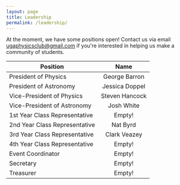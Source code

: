 ```yaml
---
layout: page
title: Leadership
permalink: /leadership/
---
```


At the moment, we have some positions open! Contact us via email [ugaphysicsclub@gmail.com](mailto:ugaphysicsclub@gmail.com) if you're interested in helping us make a community of students.

| Position                  | Name           | 
| ------------------------- |:--------------:|
| President of Physics      | George Barron  |
| President of Astronomy    | Jessica Doppel |
| Vice-President of Physics      | Steven Hancock  |
| Vice-President of Astronomy    | Josh White |
| 1st Year Class Representative    | Empty! |
| 2nd Year Class Representative    | Nat Byrd |
| 3rd Year Class Representative    | Clark Veazey |
| 4th Year Class Representative    | Empty! |
| Event Coordinator    | Empty! |
| Secretary    | Empty! |
| Treasurer    | Empty! |
